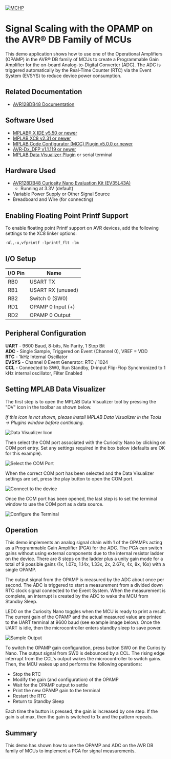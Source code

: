 <!-- Please do not change this logo with link -->

[![MCHP](images/microchip.png)](https://www.microchip.com)

# Signal Scaling with the OPAMP on the AVR® DB Family of MCUs

This demo application shows how to use one of the Operational Amplifiers (OPAMP) in the AVR® DB family of MCUs to create a Programmable Gain Amplifier for the on-board Analog-to-Digital Converter (ADC). The ADC is triggered automatically by the Real-Time Counter (RTC) via the Event System (EVSYS) to reduce device power consumption.

## Related Documentation

- [AVR128DB48 Documentation](https://www.microchip.com/wwwproducts/en/AVR128DB28?utm_source=GitHub&utm_medium=TextLink&utm_campaign=MCU8_MMTCha_avrdb&utm_content=avr128db48-analog-demo-mplab-mcc)

## Software Used

- [MPLAB® X IDE v5.50 or newer](https://www.microchip.com/en-us/development-tools-tools-and-software/mplab-x-ide?utm_source=GitHub&utm_medium=TextLink&utm_campaign=MCU8_MMTCha_avrdb&utm_content=avr128db48-analog-demo-mplab-mcc)
- [MPLAB XC8 v2.31 or newer](https://www.microchip.com/en-us/development-tools-tools-and-software/mplab-xc-compilers?utm_source=GitHub&utm_medium=TextLink&utm_campaign=MCU8_MMTCha_avrdb&utm_content=avr128db48-analog-demo-mplab-mcc)
- [MPLAB Code Configurator (MCC) Plugin v5.0.0 or newer](https://www.microchip.com/en-us/development-tools-tools-and-software/embedded-software-center/mplab-code-configurator?utm_source=GitHub&utm_medium=TextLink&utm_campaign=MCU8_MMTCha_avrdb&utm_content=avr128db48-analog-demo-mplab-mcc)
- [AVR-Dx_DFP v1.1.119 or newer](https://packs.download.microchip.com/)
- [MPLAB Data Visualizer Plugin](https://www.microchip.com/en-us/development-tools-tools-and-software/embedded-software-center/mplab-data-visualizer?utm_source=GitHub&utm_medium=TextLink&utm_campaign=MCU8_MMTCha_avrdb&utm_content=avr128db48-analog-demo-mplab-mcc) or serial terminal

## Hardware Used

- [AVR128DB48 Curiosity Nano Evaluation Kit (EV35L43A)](https://www.microchip.com/DevelopmentTools/ProductDetails/PartNO/EV35L43A?utm_source=GitHub&utm_medium=TextLink&utm_campaign=MCU8_MMTCha_avrdb&utm_content=avr128db48-analog-demo-mplab-mcc)
  - Running at 3.3V (default)
- Variable Power Supply or Other Signal Source
- Breadboard and Wire (for connecting)

## Enabling Floating Point Printf Support

To enable floating point Printf support on AVR devices, add the following settings to the XC8 linker options:

`-Wl,-u,vfprintf -lprintf_flt -lm`

## I/O Setup

| I/O Pin | Name
| ------  | ----
| RB0 | USART TX
| RB1 | USART RX (unused)
| RB2 | Switch 0 (SW0)
| RD1 | OPAMP 0 Input (+)
| RD2 | OPAMP 0 Output

## Peripheral Configuration

**UART** - 9600 Baud, 8-bits, No Parity, 1 Stop Bit  
**ADC** - Single Sample, Triggered on Event (Channel 0), VREF = VDD  
**RTC** -  1kHz Internal Oscillator   
**EVSYS** - Channel 0 Event Generator: RTC / 1024  
**CCL** - Connected to SW0, Run Standby, D-input Flip-Flop Synchronized to 1 kHz internal oscillator, Filter Enabled

## Setting MPLAB Data Visualizer

The first step is to open the MPLAB Data Visualizer tool by pressing the "DV" icon in the toolbar as shown below.

*If this icon is not shown, please install MPLAB Data Visualizer in the Tools &rarr; Plugins window before continuing.*

![Data Visualizer Icon](./images/DVsetup1.PNG)

Then select the COM port associated with the Curiosity Nano  by clicking on COM port entry. Set any settings required in the box below (defaults are OK for this example).

![Select the COM Port](./images/DVsetup2.PNG)

When the correct COM port has been selected and the Data Visualizer settings are set, press the play button to open the COM port.

![Connect to the device](./images/DVsetup3.PNG)

Once the COM port has been opened, the last step is to set the terminal window to use the COM port as a data source.

![Configure the Terminal](./images/DVsetup4.PNG)

## Operation

This demo implements an analog signal chain with 1 of the OPAMPs acting as a Programmable Gain Amplifier (PGA) for the ADC. The PGA  can switch gains without using external components due to the internal resistor ladder on the device. There are 8 steps on the ladder plus a unity gain mode for a total of 9 possible gains (1x, 1.07x, 1.14x, 1.33x, 2x, 2.67x, 4x, 8x, 16x) with a single OPAMP.

The output signal from the OPAMP is measured by the ADC about once per second. The ADC is triggered to start a measurement from a divided down RTC clock signal connected to the Event System. When the measurement is complete, an interrupt is created by the ADC to wake the MCU from Standby Sleep.

LED0 on the Curiosity Nano toggles when the MCU is ready to print a result. The current gain of the OPAMP and the actual measured value are printed to the UART terminal at 9600 baud (see example image below). Once the UART is idle, then the microcontroller enters standby sleep to save power.

![Sample Output](./images/sampleOutput.PNG)

To switch the OPAMP gain configuration, press button SW0 on the Curiosity Nano. The output signal from SW0 is debounced by a CCL. The rising edge interrupt from the CCL's output wakes the microcontroller to switch gains. Then, the MCU wakes up and performs the following operations:

- Stop the RTC
- Modify the gain (and configuration) of the OPAMP
- Wait for the OPAMP output to settle
- Print the new OPAMP gain to the terminal
- Restart the RTC
- Return to Standby Sleep

Each time the button is pressed, the gain is increased by one step. If the gain is at max, then the gain is switched to 1x and the pattern repeats.

## Summary
This demo has shown how to use the OPAMP and ADC on the AVR DB family of MCUs to implement a PGA for signal measurements.
